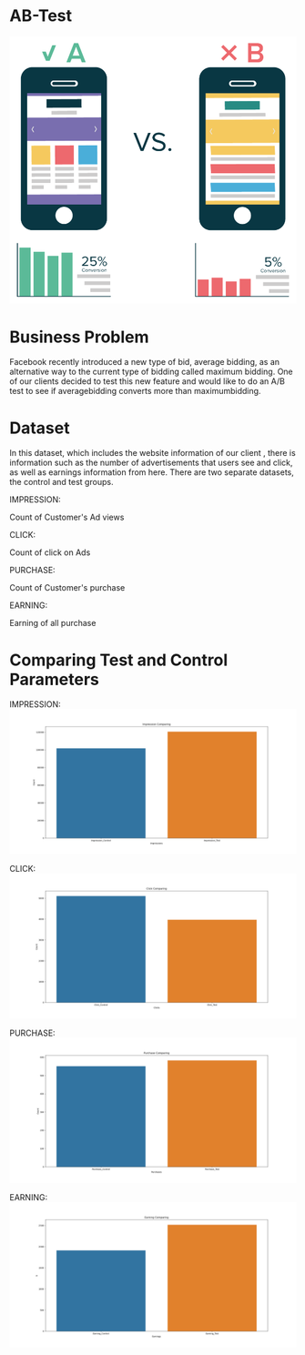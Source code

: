 # AB-Test
![This is an image](https://github.com/CagriKaradeniz/AB-Test/blob/main/main-qimg-4b0170126f6b57568e15de76a64d9f3b.png?raw=true)
# Business Problem
Facebook recently introduced a new type of bid, average bidding, as an alternative way to the current type of bidding called maximum bidding. 
One of our clients decided to test this new feature and would like to do an A/B test to see if averagebidding converts more than maximumbidding.

# Dataset
In this dataset, which includes the website information of our client , 
there is information such as the number of advertisements that users see and click, as well as earnings information from here. 
There are two separate datasets, the control and test groups.

IMPRESSION:

Count of Customer's Ad views

CLICK:

Count of click on Ads

PURCHASE: 

Count of Customer's purchase

EARNING: 

Earning of all purchase

# Comparing Test and Control Parameters
IMPRESSION:
![This is an image](https://github.com/CagriKaradeniz/AB-Test/blob/main/Figure_3(Reklam%20izleme%20kar%C5%9F%C4%B1la%C5%9Ft%C4%B1r%C4%B1lmas%C4%B1).png?raw=true)

CLICK:
![This is an image](https://github.com/CagriKaradeniz/AB-Test/blob/main/Figure_4(TIklama%20kar%C5%9F%C4%B1la%C5%9Ft%C4%B1r%C4%B1lmas%C4%B1).png?raw=true)

PURCHASE:
![This is an image](https://github.com/CagriKaradeniz/AB-Test/blob/main/Figure_5(Purchase%20kar%C5%9F%C4%B1la%C5%9Ft%C4%B1r%C4%B1lmas%C4%B1).png?raw=true)

EARNING:
![This is an image](https://github.com/CagriKaradeniz/AB-Test/blob/main/Figure_6(Earning%20Kar%C5%9F%C4%B1la%C5%9Ft%C4%B1r%C4%B1lmas%C4%B1).png?raw=true)



